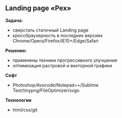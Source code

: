 ## Landing page «Pex»

**Задача:**  
+	сверстать статичный Landing page  
+	кроссбраузерность в последних версиях Chrome/Opera/Firefox/IE10+/Edge/Safari  

**Решение:**
+	применены техники прогрессивного улучшения  
+	оптимизация растровой и векторной графики  
	
**Софт**  
+ Photoshop/Avocode/Notepad++/Sublime Text/tinypng/FileOptimizer/svgo

**Технологии**
+ html/css/git
